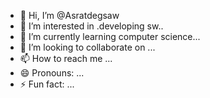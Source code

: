 - 👋 Hi, I’m @Asratdegsaw
- 👀 I’m interested in .developing sw..
- 🌱 I’m currently learning computer science...
- 💞️ I’m looking to collaborate on ...
- 📫 How to reach me ...
- 😄 Pronouns: ...
- ⚡ Fun fact: ...

<!---
Asratdegsaw/Asratdegsaw is a ✨ special ✨ repository because its `README.md` (this file) appears on your GitHub profile.
You can click the Preview link to take a look at your changes.
--->
